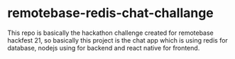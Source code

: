 # remotebase-redis-chat-challange
This repo is basically the hackathon challenge created for remotebase hackfest 21, so basically this project is the chat app which is using redis for database, nodejs using for backend and react native for frontend.  
